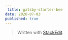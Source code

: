 ```yaml
---
 title: gatsby-starter-bee
date: 2020-07-03
published: true
---
```



> Written with [StackEdit](https://stackedit.io/).
<!--stackedit_data:
eyJoaXN0b3J5IjpbLTM2OTg3OTkxNywtMTc5MjE3Mjk0NiwtMj
kwMTE1NzUzXX0=
-->